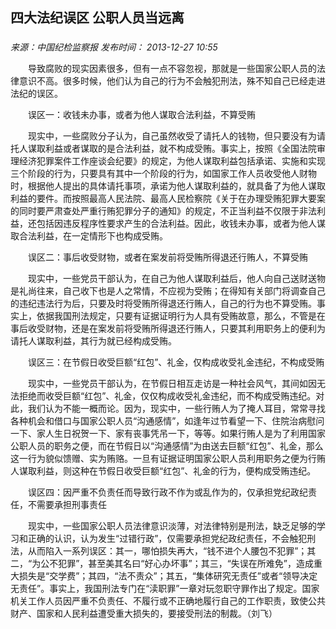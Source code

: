 ## 四大法纪误区 公职人员当远离

### 

_来源：中国纪检监察报_ _发布时间： 2013-12-27 10:55_

　　导致腐败的现实因素很多，但有一点不容忽视，那就是一些国家公职人员的法律意识不高。很多时候，他们认为自己的行为不会触犯刑法，殊不知自己已经走进法纪的误区。

　　误区一：收钱未办事，或者为他人谋取合法利益，不算受贿

　　现实中，一些腐败分子认为，自己虽然收受了请托人的钱物，但只要没有为请托人谋取利益或者谋取的是合法利益，就不构成受贿。事实上，按照《全国法院审理经济犯罪案件工作座谈会纪要》的规定，为他人谋取利益包括承诺、实施和实现三个阶段的行为，只要具有其中一个阶段的行为，如国家工作人员收受他人财物时，根据他人提出的具体请托事项，承诺为他人谋取利益的，就具备了为他人谋取利益的要件。而按照最高人民法院、最高人民检察院《关于在办理受贿犯罪大要案的同时要严肃查处严重行贿犯罪分子的通知》的规定，不正当利益不仅限于非法利益，还包括因违反程序性要求产生的合法利益。因此，收钱未办事，或者为他人谋取合法利益，在一定情形下也构成受贿。

　　误区二：事后收受财物，或者在案发前将受贿所得退还行贿人，不算受贿

　　现实中，一些党员干部认为，在自己为他人谋取利益后，他人向自己送财送物是礼尚往来，自己收下也是人之常情，不应视为受贿；在得知有关部门将调查自己的违纪违法行为后，只要及时将受贿所得退还行贿人，自己的行为也不算受贿。事实上，依据我国刑法规定，只要有证据证明行为人具有受贿故意，那么，不管是在事后收受财物，还是在案发前将受贿所得退还行贿人，只要其利用职务上的便利为请托人谋取利益，其行为就已经构成受贿。

　　误区三：在节假日收受巨额“红包”、礼金，仅构成收受礼金违纪，不构成受贿

　　现实中，一些党员干部认为，在节假日相互走访是一种社会风气，其间如因无法拒绝而收受巨额“红包”、礼金，仅仅构成收受礼金违纪，而不构成受贿违纪。对此，我们认为不能一概而论。因为，现实中，一些行贿人为了掩人耳目，常常寻找各种机会和借口与国家公职人员“沟通感情”，如逢年过节看望一下、住院治病慰问一下、家人生日祝贺一下、家有丧事凭吊一下，等等。如果行贿人是为了利用国家公职人员的职务之便，而在节假日以“沟通感情”为由送去巨额“红包”、礼金，那么这一行为貌似馈赠、实为贿赂。一旦有证据证明国家公职人员利用职务之便为行贿人谋取利益，则这种在节假日收受巨额“红包”、礼金的行为，便构成受贿违纪。

　　误区四：因严重不负责任而导致行政不作为或乱作为的，仅承担党纪政纪责任，不需要承担刑事责任

　　现实中，一些国家公职人员法律意识淡薄，对法律特别是刑法，缺乏足够的学习和正确的认识，认为发生“过错行政”，仅需要承担党纪政纪责任，不会触犯刑法，从而陷入一系列误区：其一，哪怕损失再大，“钱不进个人腰包不犯罪”；其二，“为公不犯罪”，甚至美其名曰“好心办坏事”；其三，“失误在所难免”，造成重大损失是“交学费”；其四，“法不责众”；其五，“集体研究无责任”或者“领导决定无责任”。事实上，我国刑法专门在“渎职罪”一章对玩忽职守罪作出了规定。国家机关工作人员因严重不负责任、不履行或不正确地履行自己的工作职责，致使公共财产、国家和人民利益遭受重大损失的，要接受刑法的制裁。（刘飞）